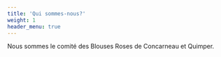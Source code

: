```yaml
---
title: 'Qui sommes-nous?'
weight: 1
header_menu: true
---
```


Nous sommes le comité des Blouses Roses de Concarneau et Quimper.
